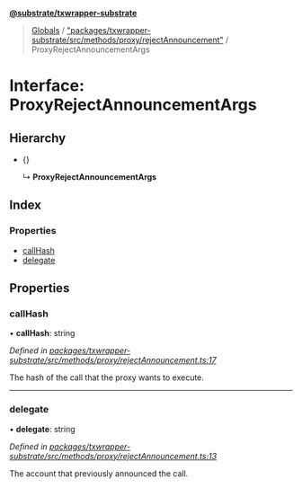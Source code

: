 **[@substrate/txwrapper-substrate](../README.md)**

> [Globals](../globals.md) / ["packages/txwrapper-substrate/src/methods/proxy/rejectAnnouncement"](../modules/_packages_txwrapper_substrate_src_methods_proxy_rejectannouncement_.md) / ProxyRejectAnnouncementArgs

# Interface: ProxyRejectAnnouncementArgs

## Hierarchy

* {}

  ↳ **ProxyRejectAnnouncementArgs**

## Index

### Properties

* [callHash](_packages_txwrapper_substrate_src_methods_proxy_rejectannouncement_.proxyrejectannouncementargs.md#callhash)
* [delegate](_packages_txwrapper_substrate_src_methods_proxy_rejectannouncement_.proxyrejectannouncementargs.md#delegate)

## Properties

### callHash

•  **callHash**: string

*Defined in [packages/txwrapper-substrate/src/methods/proxy/rejectAnnouncement.ts:17](https://github.com/paritytech/txwrapper-core/blob/1c09a0e/packages/txwrapper-substrate/src/methods/proxy/rejectAnnouncement.ts#L17)*

The hash of the call that the proxy wants to execute.

___

### delegate

•  **delegate**: string

*Defined in [packages/txwrapper-substrate/src/methods/proxy/rejectAnnouncement.ts:13](https://github.com/paritytech/txwrapper-core/blob/1c09a0e/packages/txwrapper-substrate/src/methods/proxy/rejectAnnouncement.ts#L13)*

The account that previously announced the call.
